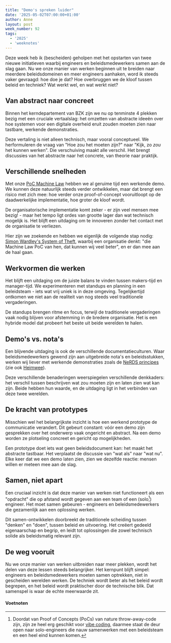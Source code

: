 ```yaml
---
title: "Demo's spreken luider"
date: '2025-05-02T07:00:00+01:00'
author: Anne
layout: post
week_number: 92
tags:
  - '2025'
  - 'weeknotes'
---
```


Deze week heb ik (bescheiden) geholpen met het opstarten van twee nieuwe initiatieven waarbij engineers en
beleidsmedewerkers samen aan de slag gaan. Nu we onze manier van werken beginnen uit te breiden naar meerdere
beleidsdomeinen en meer engineers aanhaken, word ik steeds vaker gevraagd: hoe doe je dat? Hoe overbruggen we de kloof
tussen beleid en techniek? Wat werkt wel, en wat werkt niet?

## Van abstract naar concreet

Binnen het kerndepartement van BZK zijn we nu op tenminste 4 plekken bezig met een cruciale vertaalslag: het omzetten
van abstracte ideeën over hoe systemen voor een digitale overheid eruit zouden moeten zien naar tastbare, werkende
demonstraties.

Deze vertaling is niet alleen technisch, maar vooral conceptueel. We herformuleren de vraag van "Hoe zou het moeten
zijn?" naar "Kijk, zo _zou_ het kunnen werken". Die verschuiving maakt alle verschil. Het brengt discussies van het
abstracte naar het concrete, van theorie naar praktijk.

## Verschillende snelheden

Met onze [PoC Machine Law](/2025/01/25/machine-law.html) hebben we al geruime tijd een werkende demo. We kunnen deze
natuurlijk steeds verder ontwikkelen, maar dat brengt een risico met zich mee: hoe verder onze proof-of-concept
vooruitloopt op de daadwerkelijke implementatie, hoe groter de kloof wordt.

De organisatorische implementatie komt zeker - er zijn veel mensen mee bezig! - maar het tempo ligt ordes van grootte
lager dan wat technisch mogelijk is. Het blijft een uitdaging om te innoveren zonder het contact met de organisatie te
verliezen.

Hier zijn we zoekende en hebben we eigenlijk de volgende stap nodig:
[Simon Wardley's System of Theft](https://www.youtube.com/watch?v=n3Q8825onA4), waarbij een organisatie denkt: "die
Machine Law PoC van hen, dat kunnen wij veel beter", en er dan mee aan de haal gaan.

## Werkvormen die werken

Het blijft een uitdaging om de juiste balans te vinden tussen makers-tijd en manager-tijd. We experimenteren met
standups en planning in een beleidsteam - iets wat vrij uniek is in deze omgeving. Tegelijkertijd ontkomen we niet aan
de realiteit van nog steeds veel traditionele vergaderingen.

De standups brengen ritme en focus, terwijl de traditionele vergaderingen vaak nodig blijven voor afstemming in de
bredere organisatie. Het is een hybride model dat probeert het beste uit beide werelden te halen.

## Demo's vs. nota's

Een blijvende uitdaging is ook de verschillende documentatieculturen. Waar beleidsmedewerkers gewend zijn aan
uitgebreide nota's en beleidsstukken, werken wij liever met werkende demonstraties zoals
de [NeRDS principes](https://minbzk.github.io/NeRDS/principes/cloud/) (zie ook [Heimwee](/2025/04/18/heimwee.html)).

Deze verschillende benaderingen weerspiegelen verschillende denkkaders: het verschil tussen beschrijven wat zou moeten
zijn en laten zien wat kan zijn. Beide hebben hun waarde, en de uitdaging ligt in het verbinden van deze twee
werelden.

## De kracht van prototypes

Misschien wel het belangrijkste inzicht is hoe een werkend prototype de communicatie verandert. Dit gebeurt constant:
vóór een demo zijn gesprekken over het onderwerp vaak ongericht en abstract. Na een demo worden ze plotseling concreet
en gericht op mogelijkheden.

Een prototype doet iets wat geen beleidsdocument kan: het maakt het abstracte tastbaar. Het verplaatst de discussie
van "wat als" naar "wat nu". Elke keer dat we een demo laten zien, zien we dezelfde reactie: mensen willen er meteen mee
aan de slag.

## Samen, niet apart

Een cruciaal inzicht is dat deze manier van werken niet functioneert als een "opdracht" die op afstand wordt gegeven aan
een team of een (solo[^solo]) engineer. Het moet samen gebeuren - engineers en beleidsmedewerkers die gezamenlijk aan een
oplossing werken.

Dit samen-ontwikkelen doorbreekt de traditionele scheiding tussen "denken" en "doen", tussen beleid en uitvoering. Het
creëert gedeeld eigenaarschap en begrip, en leidt tot oplossingen die zowel technisch solide als beleidsmatig relevant
zijn.

## De weg vooruit

Nu we onze manier van werken uitbreiden naar meer plekken, wordt het delen van deze lessen steeds belangrijker. Het
kernpunt blijft simpel: engineers en beleidsmedewerkers moeten samen optrekken, niet in gescheiden werelden werken. De
techniek wordt beter als het beleid wordt begrepen, en het beleid wordt praktischer door de technische blik. Dat
samenspel is waar de echte meerwaarde zit.

#### Voetnoten

[^solo]: Doordat van Proof of Concepts (PoCs) van nature throw-away-code[^throw] zijn, zijn ze heel erg geschikt voor [vibe coding](https://arstechnica.com/ai/2025/03/is-vibe-coding-with-ai-gnarly-or-reckless-maybe-some-of-both/), daarmee staat de deur open naar solo-engineers die nauw samenwerken met een beleidsteam en een heel eind kunnen komen.
[^throw]: Het idee om code te schrijven die je weer weg gooit kan counter-intuïtief zijn. Maar het kan de ontwikkeling juist versnellen en kosten verlagen, omdat prototypes niet bedoeld zijn voor het definitieve systeem en ontwikkelaars zich kunnen focussen op de functionaliteit zonder zich zorgen te maken over onderhoudbaarheid of testbaarheid.
